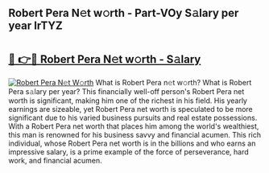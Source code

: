 ## Robert Pera N𝚎t w𝚘rth - Part-VOy S𝚊lary per year IrTYZ

# <h2><a href="http://gc1hm48.nevu.top/?p=Robert+Pera">🔗 👉🔴 Robert Pera N𝚎t w𝚘rth - S𝚊lary</a></h2>

[![Robert Pera N𝚎t W𝚘rth](https://i.imgur.com/Oavwk0R.jpeg)](http://gc1hm48.nevu.top/?p=Robert+Pera)
What is Robert Pera n𝚎t w𝚘rth? What is Robert Pera s𝚊lary per year?
This financially well-off person's Robert Pera net worth is significant, making him one of the richest in his field. His yearly earnings are sizeable, yet Robert Pera net worth is speculated to be more significant due to his varied business pursuits and real estate possessions. With a Robert Pera net worth that places him among the world's wealthiest, this man is renowned for his business savvy and financial acumen. This rich individual, whose Robert Pera net worth is in the billions and who earns an impressive salary, is a prime example of the force of perseverance, hard work, and financial acumen.
